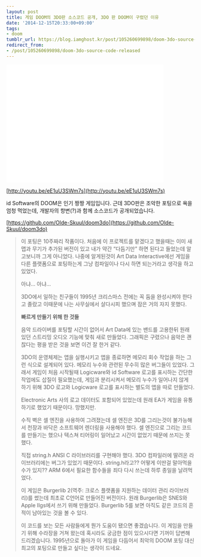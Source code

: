```yaml
---
layout: post
title: 게임 DOOM의 3DO판 소스코드 공개, 3DO 판 DOOM이 구렸던 이유
date: '2014-12-15T20:33:00+09:00'
tags:
- doom
tumblr_url: https://blog.iamghost.kr/post/105260699898/doom-3do-source-code-released
redirect_from:
- /post/105260699898/doom-3do-source-code-released
---
```

<iframe frameborder="0" height="315" src="//www.youtube.com/embed/eE1uU3SWm7s" width="420"></iframe>

[http://youtu.be/eE1uU3SWm7s](http://youtu.be/eE1uU3SWm7s)

id Software의 DOOM은 인기 짱짱 게임입니다. 근데 3DO판은 조악한 포팅으로 욕을 엄청 먹었는데, 개발자의 항변(?)과 함께 소스코드가 공개되었습니다.

[https://github.com/Olde-Skuul/doom3do](https://github.com/Olde-Skuul/doom3do)

> 이 포팅은 10주짜리 작품이다. 처음에 이 프로젝트를 맡겠다고 했을때는 이미 새 맵과 무기가 추가된 버전이 있고 내가 약간 “다듬기만” 하면 된다고 들었는데 알고보니까 그게 아니었다. 나중에 알게된것이 Art Data Interactive에선 게임을 다른 플랫폼으로 포팅하는게 그냥 컴파일이나 다시 하면 되는거라고 생각을 하고 있었다.
>
> 아냐… 아냐…
>
> 3DO에서 일하는 친구들이 1995년 크리스마스 전에는 꼭 둠을 완성시켜야 한다고 졸랐고 이때문에 나는 사무실에서 살다시피 했으며 잠은 거의 자지 못했다.
>
> **빠르게 만들기 위해 한 것들**
>
> 음악 드라이버를 포팅할 시간이 없어서 Art Data에 있는 밴드를 고용한뒤 원래 있던 스트리밍 오디오 기능에 맞춰 새로 만들었다. 그래픽은 구렸으나 음악은 괜찮다는 평을 받은 것을 보면 이건 잘 한거 같다.
>
> 3DO의 운영체제는 앱을 실행시키고 앱을 종료하면 메모리 회수 작업을 하는 그런 식으로 설계되어 있다. 메모리 누수와 관련된 무수히 많은 버그들이 있었다. 그래서 게임이 처음 시작될때 Logicware와 id Software 로고를 표시하는 간단한 작업에도 삽질이 필요했는데, 게임과 분리시켜서 메모리 누수가 일어나지 않게 하기 위해 3DO 로고와 Logicware 로고를 표시하는 별도의 앱을 따로 만들었다.
>
> Electronic Arts 사의 로고 데이터도 포함되어 있었는데 원래 EA가 게임을 유통하기로 했었기 때문이다. 망했지만.
>
> 수직 벽은 셀 엔진을 사용하여 그려졌는데 셀 엔진은 3D를 그리는것이 불가능해서 천장과 바닥은 소프트웨어 렌더링을 사용해야 했다. 셀 엔진으로 그리는 코드를 만들기는 했으나 텍스쳐 티어링이 일어났고 시간이 없었기 때문에 쓰지는 못했다.
>
> 직접 string.h ANSI C 라이브러리를 구현해야 했다. 3DO 컴파일러에 딸려온 라이브러리에는 버그가 있었기 때문이다. string.h라고?? 어떻게 이딴걸 말아먹을수가 있지?? ARM 6에서 필요한 함수들을 죄다 다시 쓰는데 하루 종일을 날려먹었다.
>
> 이 게임은 Burgerlib 2(역주: 크로스 플랫폼을 지원하는 데이터 관리 라이브러리)를 썼는데 최초로 C언어로 만들어진 버전이다. 원래 Burgerlib은 SNES와 Apple IIgs에서 쓰기 위해 만들었다. Burgerlib 5를 보면 아직도 같은 코드의 흔적이 남아있는 것을 볼 수 있다.
>
> 이 코드를 보는 모든 사람들에게 뭔가 도움이 됐으면 좋겠습니다. 이 게임을 만들기 위해 수라장을 거쳐 왔는데 혹시라도 궁금한 점이 있으시다면 기꺼이 답변해드리겠습니다. 1995년으로 돌아가 이 게임을 다듬어서 최악의 DOOM 포팅 대신 최고의 포팅으로 만들고 싶다는 생각이 드네요.

